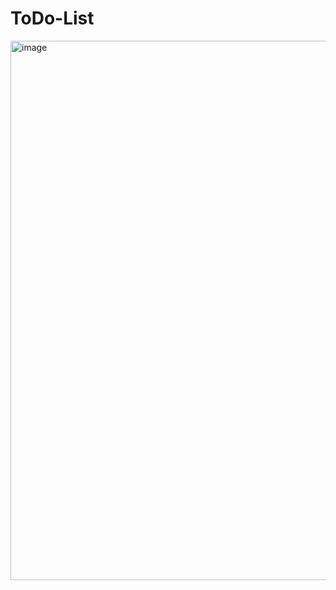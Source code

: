 # ToDo-List
<img width="863" alt="image" src="https://github.com/Shashwat3012/ToDo-List/assets/97380435/bf61645a-c83d-4adf-bba9-cc1492ad052b">
